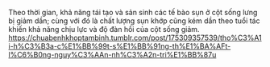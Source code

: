  Theo thời gian, khả năng tái tạo và sản sinh các tế bào sụn ở cột sống lưng bị giảm dần; cùng với đó là chất lượng sụn khớp cũng kém dần theo tuổi tác khiến khả năng chịu lực và độ đàn hồi của cột sống giảm.
https://chuabenhkhoptambinh.tumblr.com/post/175309357539/tho%C3%A1i-h%C3%B3a-c%E1%BB%99t-s%E1%BB%91ng-th%E1%BA%AFt-l%C6%B0ng-nguy%C3%AAn-nh%C3%A2n-tri%E1%BB%87u
